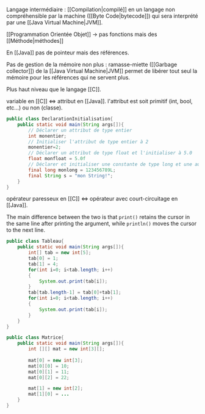 
Langage intermédiaire : [[Compilation|compilé]] en un langage non compréhensible par la machine ([[Byte Code|bytecode]]) qui sera interprété par une [[Java Virtual Machine|JVM]].

[[Programmation Orientée Objet]] $\to$ pas fonctions mais des [[Méthode|méthodes]]

En [[Java]] pas de pointeur mais des références.

Pas de gestion de la mémoire non plus : ramasse-miette ([[Garbage collector]]) de la [[Java Virtual Machine|JVM]] permet de libérer tout seul la mémoire pour les références qui ne servent plus.

Plus haut niveau que le langage [[C]].

variable en [[C]] $\iff$ attribut en [[Java]].
l'attribut est soit primitif (int, bool, etc...) ou non (classe).

```Java
public class DeclarationInitialisation{
	public static void main(String args[]){
		// Déclarer un attribut de type entier
		int monentier;
		// Initialiser l'attribut de type entier à 2
		monentier=2;
		// Déclarer un attribut de type float et l'initialiser à 5.0
		float monfloat = 5.0f
		// Déclarer et initialiser une constante de type long et une autre de type Chaine de caractère (String)
		final long monlong = 123456789L;
		final String s = "mon String!";
	}
}
```


opérateur paresseux en [[C]] $\iff$ opérateur avec court-circuitage en [[Java]].

The main difference between the two is that ``print()`` retains the cursor in the same line after printing the argument, while ``println()`` moves the cursor to the next line.

```Java
public class Tableau{
	public static void main(String args[]){
		int[] tab = new int[5];
		tab[0] = 1;
		tab[1] = 4;
		for(int i=0; i<tab.length; i++)
		{
			System.out.print(tab[i]);
		}
		tab[tab.length-1] = tab[0]+tab[1];
		for(int i=0; i<tab.length; i++)
		{
			System.out.print(tab[i]);
		}
	}
}
```

```Java
public class Matrice{
	public static void main(String args[]){
		int [][] mat = new int[3][];
		
		mat[0] = new int[3];
		mat[0][0] = 10;
		mat[0][1] = 11;
		mat[0][2] = 22;

		mat[1] = new int[2];
		mat[1][0] = ...
	}
}
```

